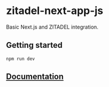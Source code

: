 # zitadel-next-app-js

Basic Next.js and ZITADEL integration.

## Getting started

```shell
npm run dev
```

## [Documentation](./article.md)
